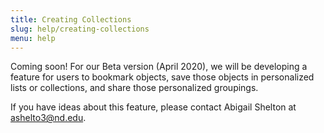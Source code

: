 ```yaml
---
title: Creating Collections
slug: help/creating-collections
menu: help
---
```

Coming soon! For our Beta version (April 2020), we will be developing a feature for users to bookmark objects, save those objects in personalized lists or collections, and share those personalized groupings.

If you have ideas about this feature, please contact Abigail Shelton at <ashelto3@nd.edu>.
